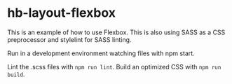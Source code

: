 # hb-layout-flexbox

This is an example of how to use Flexbox. This is also using SASS as a CSS preprocessor and stylelint for SASS linting.

Run in a development environment watching files with npm start.

Lint the .scss files with `npm run lint`.
Build an optimized CSS with `npm run build`.